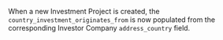 When a new Investment Project is created, the `country_investment_originates_from` is now populated from the
corresponding Investor Company `address_country` field.

